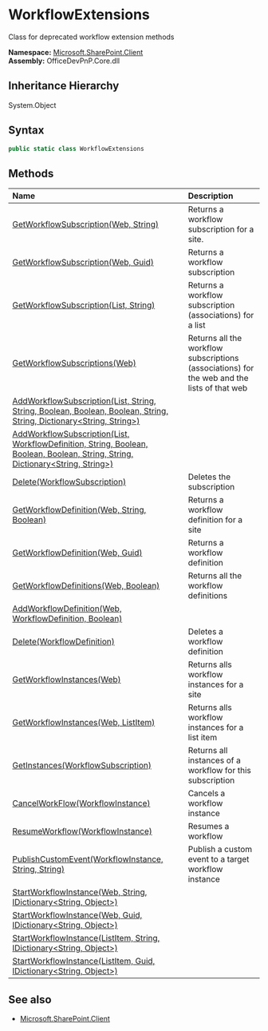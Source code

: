 # WorkflowExtensions
Class for deprecated workflow extension methods  

**Namespace:** [Microsoft.SharePoint.Client](Microsoft.SharePoint.Client.md)  
**Assembly:** OfficeDevPnP.Core.dll  
## Inheritance Hierarchy
System.Object  
## Syntax
```C#
public static class WorkflowExtensions
```
## Methods
|**Name**|**Description**|
|:-----|:-----|
| [GetWorkflowSubscription(Web, String)](Microsoft.SharePoint.Client.WorkflowExtensions.250dcc40.md) | Returns a workflow subscription for a site.
| [GetWorkflowSubscription(Web, Guid)](Microsoft.SharePoint.Client.WorkflowExtensions.cd867166.md) | Returns a workflow subscription
| [GetWorkflowSubscription(List, String)](Microsoft.SharePoint.Client.WorkflowExtensions.7fa8d0c5.md) | Returns a workflow subscription (associations) for a list
| [GetWorkflowSubscriptions(Web)](Microsoft.SharePoint.Client.WorkflowExtensions.74365dec.md) | Returns all the workflow subscriptions (associations) for the web and the lists of that web
| [AddWorkflowSubscription(List, String, String, Boolean, Boolean, Boolean, String, String, Dictionary<String, String>)](Microsoft.SharePoint.Client.WorkflowExtensions.db48bc3.md) | 
| [AddWorkflowSubscription(List, WorkflowDefinition, String, Boolean, Boolean, Boolean, String, String, Dictionary<String, String>)](Microsoft.SharePoint.Client.WorkflowExtensions.22152967.md) | 
| [Delete(WorkflowSubscription)](Microsoft.SharePoint.Client.WorkflowExtensions.7b09533.md) | Deletes the subscription
| [GetWorkflowDefinition(Web, String, Boolean)](Microsoft.SharePoint.Client.WorkflowExtensions.89d3977b.md) | Returns a workflow definition for a site
| [GetWorkflowDefinition(Web, Guid)](Microsoft.SharePoint.Client.WorkflowExtensions.1a9b07c5.md) | Returns a workflow definition
| [GetWorkflowDefinitions(Web, Boolean)](Microsoft.SharePoint.Client.WorkflowExtensions.7692b016.md) | Returns all the workflow definitions
| [AddWorkflowDefinition(Web, WorkflowDefinition, Boolean)](Microsoft.SharePoint.Client.WorkflowExtensions.ed3d4bd4.md) | 
| [Delete(WorkflowDefinition)](Microsoft.SharePoint.Client.WorkflowExtensions.fa0bc740.md) | Deletes a workflow definition
| [GetWorkflowInstances(Web)](Microsoft.SharePoint.Client.WorkflowExtensions.57799136.md) | Returns alls workflow instances for a site
| [GetWorkflowInstances(Web, ListItem)](Microsoft.SharePoint.Client.WorkflowExtensions.d66b2fcc.md) | Returns alls workflow instances for a list item
| [GetInstances(WorkflowSubscription)](Microsoft.SharePoint.Client.WorkflowExtensions.41117fbe.md) | Returns all instances of a workflow for this subscription
| [CancelWorkFlow(WorkflowInstance)](Microsoft.SharePoint.Client.WorkflowExtensions.1afb83c2.md) | Cancels a workflow instance
| [ResumeWorkflow(WorkflowInstance)](Microsoft.SharePoint.Client.WorkflowExtensions.64c0f0e1.md) | Resumes a workflow
| [PublishCustomEvent(WorkflowInstance, String, String)](Microsoft.SharePoint.Client.WorkflowExtensions.41011483.md) | Publish a custom event to a target workflow instance
| [StartWorkflowInstance(Web, String, IDictionary<String, Object>)](Microsoft.SharePoint.Client.WorkflowExtensions.1af92fba.md) | 
| [StartWorkflowInstance(Web, Guid, IDictionary<String, Object>)](Microsoft.SharePoint.Client.WorkflowExtensions.f1316769.md) | 
| [StartWorkflowInstance(ListItem, String, IDictionary<String, Object>)](Microsoft.SharePoint.Client.WorkflowExtensions.b77b236e.md) | 
| [StartWorkflowInstance(ListItem, Guid, IDictionary<String, Object>)](Microsoft.SharePoint.Client.WorkflowExtensions.f71820e3.md) | 
## See also
- [Microsoft.SharePoint.Client](Microsoft.SharePoint.Client.md)
